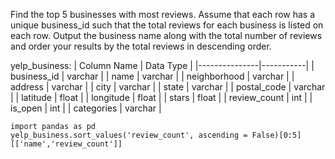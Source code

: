Find the top 5 businesses with most reviews. Assume that each row has a unique business_id such that the total reviews for each business is listed on each row. 
Output the business name along with the total number of reviews and order your results by the total reviews in descending order.

yelp_business:
| Column Name   | Data Type |
|---------------|-----------|
| business_id   | varchar   |
| name          | varchar   |
| neighborhood  | varchar   |
| address       | varchar   |
| city          | varchar   |
| state         | varchar   |
| postal_code   | varchar   |
| latitude      | float     |
| longitude     | float     |
| stars         | float     |
| review_count  | int       |
| is_open       | int       |
| categories    | varchar   |

```
import pandas as pd
yelp_business.sort_values('review_count', ascending = False)[0:5][['name','review_count']]
```
